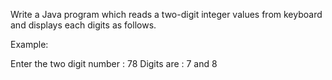 Write a Java program which reads a two-digit integer values from keyboard and displays each digits as follows.

Example:

Enter the two digit number : 78
Digits are : 7 and 8
